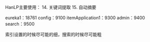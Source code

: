 HanLP主要使用：
14. 关键词提取
15. 自动摘要

eureka1：18761
config：9100
itemApplication1：9300
admin：9400
search：9500

索引设置的时候尽可能的细，搜索的时候尽可能粗